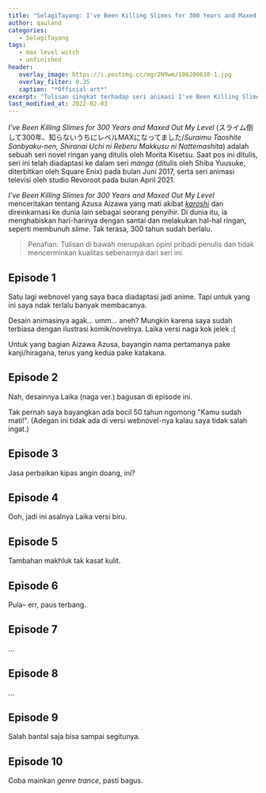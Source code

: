 ```yaml
---
title: "SelagiTayang: I've Been Killing Slimes for 300 Years and Maxed Out My Level"
author: qauland
categories:
   - SelagiTayang
tags:
   - max level witch
   - unfinished
header:
   overlay_image: https://i.postimg.cc/mgr2N9wm/106200638-1.jpg
   overlay_filter: 0.35
   caption: "*Official art*"
excerpt: "Tulisan singkat terhadap seri animasi I've Been Killing Slimes for 300 Years and Maxed Out My Level."
last_modified_at: 2022-02-03
---
```


*I've Been Killing Slimes for 300 Years and Maxed Out My Level* (スライム倒して300年、知らないうちにレベルMAXになってました/*Suraimu Taoshite Sanbyaku-nen, Shiranai Uchi ni Reberu Makkusu ni Nattemashita*) adalah sebuah seri novel ringan yang ditulis oleh Morita Kisetsu. Saat pos ini ditulis, seri ini telah diadaptasi ke dalam seri *manga* (ditulis oleh Shiba Yuusuke, diterbitkan oleh Square Enix) pada bulan Juni 2017, serta seri animasi televisi oleh studio Revoroot pada bulan April 2021.

*I've Been Killing Slimes for 300 Years and Maxed Out My Level* menceritakan tentang Azusa Aizawa yang mati akibat [*karoshi*](<https://en.wikipedia.org/wiki/Karoshi>) dan direinkarnasi ke dunia lain sebagai seorang penyihir. Di dunia itu, ia menghabiskan hari-harinya dengan santai dan melakukan hal-hal ringan, seperti membunuh *slime*. Tak terasa, 300 tahun sudah berlalu.

> Penafian: Tulisan di bawah merupakan opini pribadi penulis dan tidak mencerminkan kualitas sebenarnya dari seri ini.

## Episode 1

Satu lagi webnovel yang saya baca diadaptasi jadi anime. Tapi untuk yang ini saya ndak terlalu banyak membacanya.

Desain animasinya agak... umm... aneh? Mungkin karena saya sudah terbiasa dengan ilustrasi komik/novelnya. Laika versi naga kok jelek :(

Untuk yang bagian Aizawa Azusa, bayangin nama pertamanya pake kanji/hiragana, terus yang kedua pake katakana.

## Episode 2

Nah, desainnya Laika (naga ver.) bagusan di episode ini.

Tak pernah saya bayangkan ada bocil 50 tahun ngomong "Kamu sudah mati!". (Adegan ini tidak ada di versi webnovel-nya kalau saya tidak salah ingat.)

## Episode 3

Jasa perbaikan kipas angin doang, ini?

## Episode 4

Ooh, jadi ini asalnya Laika versi biru.

## Episode 5

Tambahan makhluk tak kasat kulit.

## Episode 6

Pula– err, paus terbang.

## Episode 7

...

## Episode 8

...

## Episode 9

Salah bantal saja bisa sampai segitunya.

## Episode 10

Coba mainkan *genre trance*, pasti bagus.
